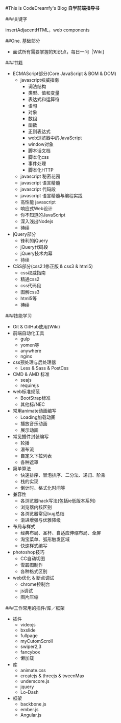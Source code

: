 #This is CodeDreamfy's Blog
__自学前端指导书__

###关键字

insertAdjacentHTML，web components

##One. 基础部分 

* 面试所有需要掌握的知识点，每日一问［Wiki］

###书籍
*	ECMAScript部分(Core JavaScript & BOM & DOM)
	*	javascript权威指南
		*	词法结构
		*	类型、值和变量
		*	表达式和运算符
		*	语句
		*	对象
		*	数组
		*	函数
		*	正则表达式
		*	web浏览器中的JavaScript
		*	window对象
		*	脚本话文档
		*	脚本化css
		*	事件处理
		*	脚本化HTTP
	*	javascript 秘密花园
	*	javascript 语言精髓
	*	javascript 代码段
	*	javascript 语言精髓与编程实践
	*	高性能 javascript
	*	响应式Web设计
	*	你不知道的JavaScript
	*	深入浅出Nodejs
	*	待续
*	jQuery部分
	*	锋利的jQuery
	*	jQuery代码段
	*	jQuery技术内幕
	*	待续
*	CSS部分(css2.1修正版 & css3 & html5)
	*	css权威指南
	*	精通css2
	*	css代码段
	*	图解css3
	*	html5等
	*	待续

###技能学习
*	Git & GitHub使用(Wiki)
*	前端自动化工具
	*	gulp
	*	yomen等
	*	anywhere
	*	nginx
*	css预处理与后处理器
	*	Less & Sass & PostCss
*	CMD & AMD 标准
	*	seajs
	*	requirejs
*	web标准规范
	*	BootStrap标准
	*	其他标/NEC
*	常用animate动画编写
	*	Loading加载动画
	*	播放音乐动画
	*	展示动画
*	常见插件封装编写
	*	轮播
	*	瀑布流
	*	自定义下拉列表
	*	各种遮罩
*	简单算法
	*	快速排序、冒泡排序、二分法、递归、阶乘
	*	栈的实现
	*	倒计时、格式化时间等
*	兼容性
	*	各浏览器hack写法(包括ie低版本系列)
	*	浏览器内核区别
	*	各浏览器常见bug总结
	*	渐进增强与优雅降级
*	布局与样式
	*	经典布局、圣杯、自适应伸缩布局、全屏
	*	淘宝菜单、弧形触发区域
	*	快速样式编写
*	photoshop技巧
	*	CC自动切图
	*	雪碧图制作
	*	各种格式区别
*	web优化 & 断点调试
	*	chrome控制台
	*	js调试
	*	图片压缩

	
###工作常用的插件/库／框架
*	插件
	*	videojs
	*	bxslide
	*	fullpage
	*	myCutomScroll
	*	swiper2,3
	*	fancybox
	*	懒加载
*	库
	*	animate.css 
	*	createjs & threejs & tweenMax
	*	underscore.js
	*	jquery
	*	Lo-Dash
*	框架
	*	backbone.js
	*	ember.js
	*	Angular.js







